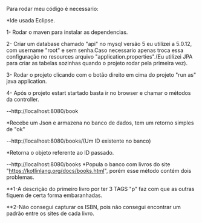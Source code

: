 Para rodar meu código é necessario:

*Ide usada Eclipse.

1- Rodar o maven para instalar as dependencias.

2- Criar um database chamado "api" no mysql versão 5 eu utilizei a 5.0.12, com username "root" e sem senha.Caso necessario apenas troca
essa configuração no resources arquivo "application.properties".(Eu utilizei JPA para criar as tabelas sozinhas quando o projeto rodar
pela primeira vez).

3- Rodar o projeto clicando com o botão direito em cima do projeto "run as" java application.

4- Após o projeto estart startado basta ir no browser e chamar o métodos da controller.

--http://localhost:8080/book

*Recebe um Json e armazena no banco de dados, tem um retorno simples de "ok"

--http://localhost:8080/books/(Um ID existente no banco)

*Retorna o objeto referente ao ID passado.

--http://localhost:8080/books
*Popula o banco com livros do site "https://kotlinlang.org/docs/books.html", porém esse método contém dois problemas.

**1-A descrição do primeiro livro por ter 3 TAGS "p" faz com que as outras fiquem de certa forma embaranhadas.

**2-Não consegui capturar os ISBN, pois não consegui encontrar um padrão entre os sites de cada livro.
